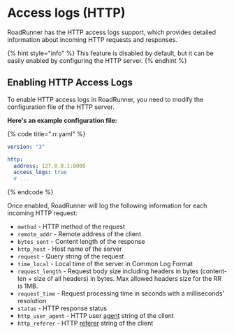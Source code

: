 # Access logs (HTTP)

RoadRunner has the HTTP access logs support, which provides detailed information about incoming HTTP requests and responses.

{% hint style="info" %}
This feature is disabled by default, but it can be easily enabled by configuring the HTTP server.
{% endhint %}

## Enabling HTTP Access Logs

To enable HTTP access logs in RoadRunner, you need to modify the configuration file of the HTTP server.

**Here's an example configuration file:**

{% code title=".rr.yaml" %}

```yaml
version: "3"

http:
  address: 127.0.0.1:8000
  access_logs: true
  # ...
```

{% endcode %}

Once enabled, RoadRunner will log the following information for each incoming HTTP request:

- `method` - HTTP method of the request
- `remote_addr` - Remote address of the client
- `bytes_sent` - Content length of the response
- `http_host` - Host name of the server
- `request` - Query string of the request
- `time_local` - Local time of the server in Common Log Format
- `request_length` - Request body size including headers in bytes (content-len + size of all headers) in bytes. Max allowed headers
  size for the RR is 1MB.
- `request_time` - Request processing time in seconds with a milliseconds' resolution
- `status` - HTTP response status
- `http_user_agent` - HTTP user [agent](https://developer.mozilla.org/en-US/docs/Web/HTTP/Headers/User-Agent) string of the client
- `http_referer` - HTTP [referer](https://developer.mozilla.org/en-US/docs/Web/HTTP/Headers/Referer) string of the client

